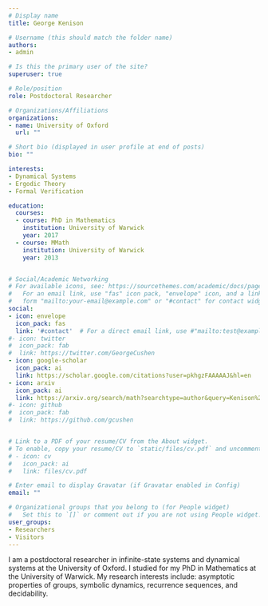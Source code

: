 ```yaml
---
# Display name
title: George Kenison

# Username (this should match the folder name)
authors:
- admin

# Is this the primary user of the site?
superuser: true

# Role/position
role: Postdoctoral Researcher

# Organizations/Affiliations
organizations:
- name: University of Oxford
  url: ""

# Short bio (displayed in user profile at end of posts)
bio: ""

interests:
- Dynamical Systems
- Ergodic Theory
- Formal Verification

education:
  courses:
  - course: PhD in Mathematics
    institution: University of Warwick
    year: 2017
  - course: MMath
    institution: University of Warwick
    year: 2013


# Social/Academic Networking
# For available icons, see: https://sourcethemes.com/academic/docs/page-builder/#icons
#   For an email link, use "fas" icon pack, "envelope" icon, and a link in the
#   form "mailto:your-email@example.com" or "#contact" for contact widget.
social:
- icon: envelope
  icon_pack: fas
  link: '#contact'  # For a direct email link, use #"mailto:test@example.org".
#- icon: twitter
#  icon_pack: fab
#  link: https://twitter.com/GeorgeCushen
- icon: google-scholar
  icon_pack: ai
  link: https://scholar.google.com/citations?user=pkhgzFAAAAAJ&hl=en
- icon: arxiv
  icon_pack: ai
  link: https://arxiv.org/search/math?searchtype=author&query=Kenison%2C+G
#- icon: github
#  icon_pack: fab
#  link: https://github.com/gcushen


# Link to a PDF of your resume/CV from the About widget.
# To enable, copy your resume/CV to `static/files/cv.pdf` and uncomment the lines below.
# - icon: cv
#   icon_pack: ai
#   link: files/cv.pdf

# Enter email to display Gravatar (if Gravatar enabled in Config)
email: ""

# Organizational groups that you belong to (for People widget)
#   Set this to `[]` or comment out if you are not using People widget.
user_groups:
- Researchers
- Visitors
---
```


I am a postdoctoral researcher in infinite-state systems and dynamical systems at the University of Oxford. I studied for my PhD in Mathematics at the University of Warwick. My research interests include: asymptotic properties of groups, symbolic dynamics, recurrence sequences, and decidability.